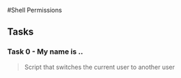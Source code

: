 #Shell Permissions
## Tasks
### Task 0 - My name is ..
>Script that switches the current user to another user
